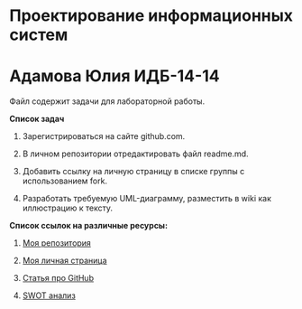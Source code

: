 # Проектирование информационных систем
# Адамова Юлия ИДБ-14-14

Файл содержит задачи для лабораторной работы.

**Список задач**

1. Зарегистрироваться на сайте github.com.

1. В личном репозитории отредактировать файл readme.md.

1. Добавить ссылку на личную страницу в списке группы с использованием fork.

1. Разработать требуемую UML-диаграмму, разместить в wiki как иллюстрацию к тексту.

**Список ссылок на различные ресурсы:**

1. [Моя репозитория](https://github.com/YuliaAdamova/projectIS)

1. [Моя личная страница](https://github.com/YuliaAdamova)

1. [Статья про GitHub](https://github.com/YuliaAdamova/projectIS/wiki/%D0%A7%D1%82%D0%BE-%D1%82%D0%B0%D0%BA%D0%BE%D0%B5-GitHub%3F)

1. [SWOT анализ](https://github.com/YuliaAdamova/projectIS/wiki/SWOT-%D0%B0%D0%BD%D0%B0%D0%BB%D0%B8%D0%B7)

